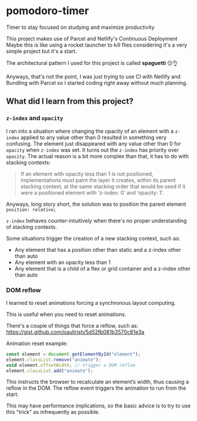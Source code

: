 # pomodoro-timer
Timer to stay focused on studying and maximize productivity

This project makes use of Parcel and Netlify's Continuous Deployment
Maybe this is like using a rocket launcher to kill flies considering it's a very simple project but it's a start.

The architectural pattern I used for this project is called **spaguetti** 😔👌

Anyways, that's not the point, I was just trying to use CI with Netlify and Bundling with Parcel so I started coding right away without much planning.

## What did I learn from this project?
### `z-index` and `opacity`
I ran into a situation where changing the opacity of an element with a `z-index` applied to any value other than 0 resulted in something very confusing.
The element just disappeared with any value other than 0 for `opacity` when `z-index` was set.
It turns out the `z-index` has priority over `opacity`.
The actual reason is a bit more complex than that, it has to do with stacking contexts:
> If an element with opacity less than 1 is not positioned, implementations must paint the layer it creates, within its parent stacking context, at the same stacking order that would be used if it were a positioned element with ‘z-index: 0’ and ‘opacity: 1’.

Anyways, long story short, the solution was to position the parent element `position: relative;` 


`z-index` behaves counter-intuitively when there's no proper understanding of stacking contexts.

Some situations trigger the creation of a new stacking context, such as:
- Any element that has a position other than static and a z-index
other than auto
- Any element with an opacity less than 1
- Any element that is a child of a flex or grid container and a z-index
other than auto

### DOM reflow
I learned to reset animations forcing a synchronous layout computing.

This is useful when you need to reset animations.

There's a couple of things that force a reflow, such as: https://gist.github.com/paulirish/5d52fb081b3570c81e3a

Animation reset example:
```js
const element = document.getElementById("element");
element.classList.remove("animate");
void element.offsetWidth; // trigger a DOM reflow
element.classList.add("animate");
```
This instructs the browser to recalculate an element’s width, thus causing a reflow in the DOM. The reflow event triggers the animation to run from the start.

This may have performance implications, so the basic advice is to try to use this "trick" as infrequently as possible.
